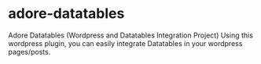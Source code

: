 # adore-datatables
Adore Datatables (Wordpress and Datatables Integration Project)
Using this wordpress plugin, you can easily integrate Datatables in your wordpress pages/posts.
